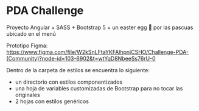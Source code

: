 # PDA Challenge

Proyecto Angular + SASS + Bootstrap 5 + un easter egg 🐇 por las pascuas ubicado en el menú

Prototipo Figma: https://www.figma.com/file/W2kSnLFtaYKFAlhpnjCSHO/Challenge-PDA-(Community)?node-id=103-6902&t=wtYqD8NbeeSs76rU-0

Dentro de la carpeta de estilos se encuentra lo siguiente:

- un directorio con estilos componentizados
- una hoja de variables customizadas de Bootstrap para no tocar las originales
- 2 hojas con estilos genéricos
